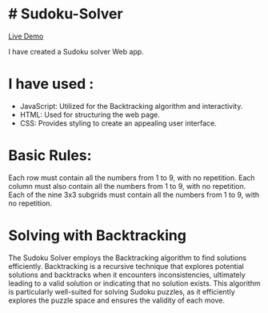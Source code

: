 <h1># Sudoku-Solver</h1>

[Live Demo](https://vish2002.github.io/Sudoku-Solver/)
<br>
<p>I have created a Sudoku solver Web app.</p>

<h1>I have used :</h1>

<ul>
<li>JavaScript: Utilized for the Backtracking algorithm and interactivity.</li>
<li>HTML: Used for structuring the web page.</li>
<li>CSS: Provides styling to create an appealing user interface.</li>
</ul>

<h1>Basic Rules:</h1>
Each row must contain all the numbers from 1 to 9, with no repetition.
Each column must also contain all the numbers from 1 to 9, with no repetition.
Each of the nine 3x3 subgrids must contain all the numbers from 1 to 9, with no repetition.

<h1> Solving with Backtracking</h1>
<p>The Sudoku Solver employs the Backtracking algorithm to find solutions efficiently. Backtracking is a recursive technique that explores potential solutions and backtracks when it encounters inconsistencies, ultimately leading to a valid solution or indicating that no solution exists. This algorithm is particularly well-suited for solving Sudoku puzzles, as it efficiently explores the puzzle space and ensures the validity of each move.</p>

